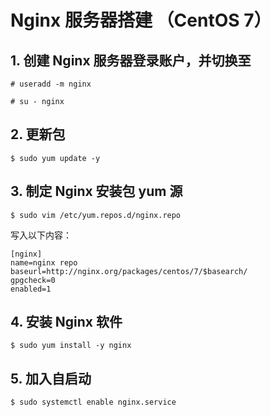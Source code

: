 Nginx 服务器搭建 （CentOS 7）
===========================

## 1. 创建 Nginx 服务器登录账户，并切换至

	# useradd -m nginx

	# su - nginx

## 2. 更新包

	$ sudo yum update -y

## 3. 制定 Nginx 安装包 yum 源

	$ sudo vim /etc/yum.repos.d/nginx.repo

写入以下内容：

	[nginx]
	name=nginx repo
	baseurl=http://nginx.org/packages/centos/7/$basearch/
	gpgcheck=0
	enabled=1

## 4. 安装 Nginx 软件

	$ sudo yum install -y nginx

## 5. 加入自启动

	$ sudo systemctl enable nginx.service

